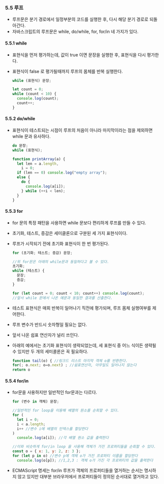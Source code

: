 ### 5.5 루프

- 루프문은 분기 경로에서 일정부분의 코드를 실행한 후, 다시 해당 분기 경로로 되돌아간다.
- 자바스크립트의 루프문은 while, do/while, for, for/in 네 가지가 있다.

#### 5.5.1 while

- 표현식을 먼저 평가하는데, 값이 true 이면 문장을 실행한 후, 표현식을 다시 평가한다.
- 표현식이 false 로 평가될때까지 루프의 몸체를 반복 실행한다.

  ```js
  while (표현식) 문장;

  let count = 0;
  while (count < 10) {
    console.log(count);
    count++;
  }
  ```

#### 5.5.2 do/while

- 표현식이 테스트되는 시점이 루프의 처음이 아니라 마지막이라는 점을 제외하면 while 문과 유사하다.
  ```js
  do 문장;
  while (표현식);

  function printArray(a) {
    let len = a.length,
      i = 0;
    if (len == 0) console.log("empty array");
    else {
      do {
        console.log(a[i]);
      } while (++i < len);
    }
  }
  ```

#### 5.5.3 for

- for 문의 특정 패턴을 사용하면 while 문보다 편리하게 루프를 만들 수 있다.
- 초기화, 테스트, 증감은 세미클론으로 구분된 세 가지 표현식이다.
- 루프가 시작되기 전에 초기화 표현식이 한 번 평가된다.

  ```js
  for (초기화; 테스트; 증감) 문장;

  //위 for문은 아래의 while문과 동일하다고 볼 수 있다.
  초기화;
  while (테스트) {
    문장;
    증감;
  }

  for (let count = 0; count < 10; count++) console.log(count);
  //앞서 while 문에서 나온 예문과 동일한 결과를 산출한다.
  ```

- 테스트 표현식은 매회 반복이 일어나기 직전에 평가되며, 루프 몸체 실행여부를 제어한다.
- 루프 변수가 반드시 숫자형일 필요는 없다.
- 앞서 나온 쉽표 연산자가 널리 쓰인다.
- 아래의 예에서는 초기화 표현식이 생략되었는데, 세 표현식 중 어느 식이든 생략될 수 있지만 두 개의 세미콜론은 꼭 필요하다.

  ```js
  function tail(o) { //링크드 리스트 마지막 객체 o를 반환한다.
  for(; o.next; o=o.next) ; //쉼표연산자, 아무일도 일어나지 않는다
  return o
  ```

#### 5.5.4 for/in

- for문을 사용하지만 일반적인 for문과는 다르다.

  ```js
  for (변수 in 객체) 문장;
  ```

  ```js
  //일반적인 for loop을 이용해 배열의 원소를 순회할 수 있다.
  for (
    let i = 0;
    i < a.length;
    i++ //변수 i에 배열의 인덱스를 할당한다
  )
    console.log(a[i]); //각 배열 원소 값을 출력한다

  //이와 비슷하게 for/in loop 을 사용해 객체가 가진 프로퍼티들을 순회할 수 있다.
  const o = { x: 1, y: 2, z: 3 };
  for (let p in o) //변수 p에 객체 o가 가진 프로퍼티 이름을 할당한다
    console.log(o[p]); //1,2,3 : 객체 o가 가진 각 프로퍼티의 값을 출력한다
  ```

- ECMAScript 명세는 for/in 루프가 객체의 프로퍼티들을 열거하는 순서는 명시하지 않고 있지만 대부분 브라우저에서 프로퍼티들이 정의된 순서대로 열거하고 있다.

